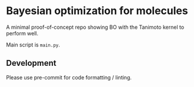 # Bayesian optimization for molecules

A minimal proof-of-concept repo showing BO with the Tanimoto kernel to
perform well.

Main script is `main.py`.

## Development

Please use pre-commit for code formatting / linting.

